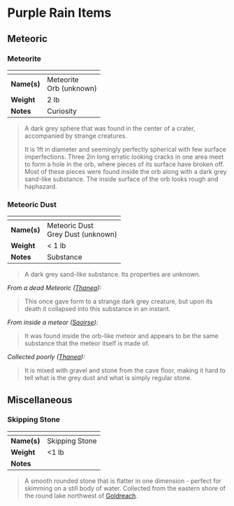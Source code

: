 # Purple Rain Items

## Meteoric

### Meteorite

| []() | |
| --- | --- |
| **Name(s)** | Meteorite<br />Orb (unknown) |
| **Weight** | 2 lb |
| **Notes** | Curiosity |

> A dark grey sphere that was found in the center of a crater, accompanied by strange creatures.
>
> It is 1ft in diameter and seemingly perfectly spherical with few surface imperfections. Three 2in long erratic looking cracks in one area meet to form a hole in the orb, where pieces of its surface have broken off. Most of these pieces were found inside the orb along with a dark grey sand-like substance. The inside surface of the orb looks rough and haphazard.

### Meteoric Dust

| []() | |
| --- | --- |
| **Name(s)** | Meteoric Dust<br />Grey Dust (unknown) |
| **Weight** | < 1 lb |
| **Notes** | Substance |

> A dark grey sand-like substance. Its properties are unknown.

*From a dead Meteoric ([Thanea](../../astarus/people/thanea.md)):*

> This once gave form to a strange dark grey creature, but upon its death it collapsed into this substance in an instant.

*From inside a meteor ([Saoirse](../../astarus/people/saoirse.md)):*

> It was found inside the orb-like meteor and appears to be the same substance that the meteor itself is made of.

*Collected poorly ([Thanea](../../astarus/people/thanea.md)):*

> It is mixed with gravel and stone from the cave floor, making it hard to tell what is the grey dust and what is simply regular stone.

## Miscellaneous

### Skipping Stone

| []() | |
| --- | --- |
| **Name(s)** | Skipping Stone |
| **Weight** | <1 lb |
| **Notes** | |

> A smooth rounded stone that is flatter in one dimension - perfect for skimming on a still body of water. Collected from the eastern shore of the round lake northwest of [Goldreach](../../astarus/civilisations/kingdom-of-astor/settlements/goldreach/README.md).
